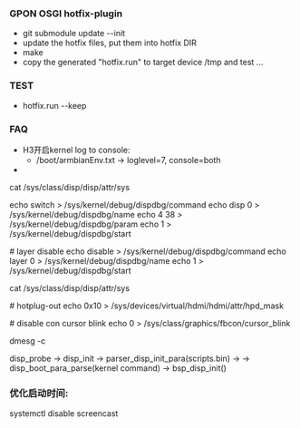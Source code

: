 ### GPON OSGI hotfix-plugin

- git submodule update --init
- update the hotfix files, put them into hotfix DIR
- make
- copy the generated "hotfix.run" to target device /tmp and test ...

### TEST
- hotfix.run --keep

### FAQ
- H3开启kernel log to console:
    - /boot/armbianEnv.txt -> loglevel=7, console=both
- 

cat /sys/class/disp/disp/attr/sys

echo switch > /sys/kernel/debug/dispdbg/command
echo disp 0 > /sys/kernel/debug/dispdbg/name
echo 4 38 > /sys/kernel/debug/dispdbg/param
echo 1 > /sys/kernel/debug/dispdbg/start

\# layer disable
echo disable > /sys/kernel/debug/dispdbg/command
echo layer 0 > /sys/kernel/debug/dispdbg/name
echo 1 > /sys/kernel/debug/dispdbg/start

cat /sys/class/disp/disp/attr/sys

\# hotplug-out
echo 0x10 > /sys/devices/virtual/hdmi/hdmi/attr/hpd_mask


\# disable con cursor blink
echo 0 > /sys/class/graphics/fbcon/cursor_blink


dmesg -c


disp_probe -> disp_init -> parser_disp_init_para(scripts.bin) -> 
                        -> disp_boot_para_parse(kernel command)
                        -> bsp_disp_init()

### 优化启动时间:
systemctl disable screencast